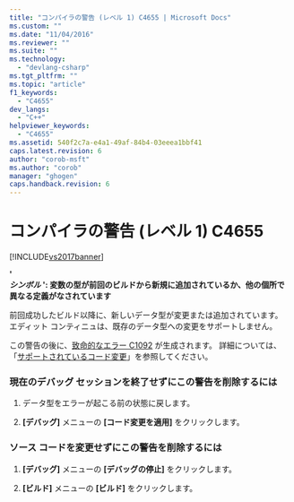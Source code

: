 ```yaml
---
title: "コンパイラの警告 (レベル 1) C4655 | Microsoft Docs"
ms.custom: ""
ms.date: "11/04/2016"
ms.reviewer: ""
ms.suite: ""
ms.technology: 
  - "devlang-csharp"
ms.tgt_pltfrm: ""
ms.topic: "article"
f1_keywords: 
  - "C4655"
dev_langs: 
  - "C++"
helpviewer_keywords: 
  - "C4655"
ms.assetid: 540f2c7a-e4a1-49af-84b4-03eeea1bbf41
caps.latest.revision: 6
author: "corob-msft"
ms.author: "corob"
manager: "ghogen"
caps.handback.revision: 6
---
```

# コンパイラの警告 (レベル 1) C4655
[!INCLUDE[vs2017banner](../../assembler/inline/includes/vs2017banner.md)]

**'**   
 ***シンボル* ': 変数の型が前回のビルドから新規に追加されているか、他の個所で異なる定義がなされています**  
  
 前回成功したビルド以降に、新しいデータ型が変更または追加されています。 エディット コンティニュは、既存のデータ型への変更をサポートしません。  
  
 この警告の後に、[致命的なエラー C1092](../../error-messages/compiler-errors-1/fatal-error-c1092.md) が生成されます。 詳細については、「[サポートされているコード変更](../Topic/Supported%20Code%20Changes%20\(C++\).md)」を参照してください。  
  
### 現在のデバッグ セッションを終了せずにこの警告を削除するには  
  
1.  データ型をエラーが起こる前の状態に戻します。  
  
2.  **\[デバッグ\]** メニューの **\[コード変更を適用\]** をクリックします。  
  
### ソース コードを変更せずにこの警告を削除するには  
  
1.  **\[デバッグ\]** メニューの **\[デバッグの停止\]** をクリックします。  
  
2.  **\[ビルド\]** メニューの **\[ビルド\]** をクリックします。